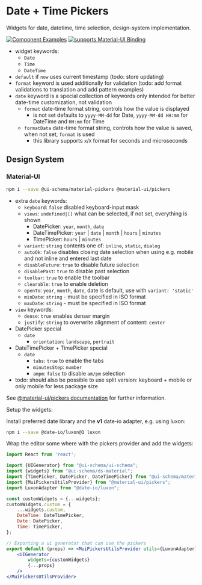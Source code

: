 # Date + Time Pickers

Widgets for date, datetime, time selection, design-system implementation.

[![Component Examples](https://img.shields.io/badge/Examples-green?labelColor=1d3d39&color=1a6754&logoColor=ffffff&style=flat-square&logo=plex)](#demo-ui-generator) [![supports Material-UI Binding](https://img.shields.io/badge/Material-green?labelColor=1a237e&color=0d47a1&logoColor=ffffff&style=flat-square&logo=material-ui)](#material-ui)

- widget keywords:
    - `Date`
    - `Time`
    - `DateTime`
- `default` if `now` uses current timestamp (todo: store updating)
- `format` keyword is used additionally for validation (todo: add format validations to translation and add pattern examples)
- `date` keyword is a special collection of keywords only intended for better date-time customization, not validation
    - `format` date-time format string, controls how the value is displayed
        - is not set defaults to `yyyy-MM-dd` for Date, `yyyy-MM-dd HH:mm` for DateTime and `HH:mm` for Time
    - `formatData` date-time format string, controls how the value is saved, when not set, `format` is used
        - this library supports `x`/`X` format for seconds and microseconds

## Design System

### Material-UI

```bash
npm i --save @ui-schema/material-pickers @material-ui/pickers
```

- extra `date` keywords:
    - `keyboard`: `false` disabled keyboard-input mask
    - `views`: `undefined|[]` what can be selected, if not set, everything is shown
        - DatePicker: `year`, `month`, `date`
        - DateTimePicker: `year` | `date` | `month` | `hours` | `minutes`
        - TimePicker: `hours` | `minutes`
    - `variant`: `string` contents one of: `inline`, `static`, `dialog`
    - `autoOk`: `false` disables closing date selection when using e.g. mobile and not inline and entered last date
    - `disableFuture`: `true` to disable future selection
    - `disablePast`: `true` to disable past selection
    - `toolbar`: `true` to enable the toolbar
    - `clearable`: `true` to enable deletion
    - `openTo`: `year`, `month`, `date`, date is default, use with `variant: 'static'`
    - `minDate`: `string` - must be specified in ISO format
    - `maxDate`: `string` - must be specified in ISO format
- `view` keywords:
    - `dense`: `true` enables denser margin
    - `justify`: `string` to overwrite alignment of content: `center`
- DatePicker special
    - `date`
        - `orientation`: `landscape`, `portrait`
- DateTimePicker + TimePicker special
    - `date`
        - `tabs`: `true` to enable the tabs
        - `minutesStep`: `number`
        - `ampm`: `false` to disable `am/pm` selection
- todo: should also be possible to use split version: keyboard + mobile or only mobile for less package size

See [@material-ui/pickers documentation](https://material-ui-pickers.dev) for further information.

Setup the widgets:

Install preferred date library and the **v1** date-io adapter, e.g. using luxon:

```bash
npm i --save @date-io/luxon@1 luxon
```

Wrap the editor some where with the pickers provider and add the widgets:

```jsx harmony
import React from 'react';

import {UIGenerator} from "@ui-schema/ui-schema";
import {widgets} from "@ui-schema/ds-material";
import {TimePicker, DatePicker, DateTimePicker} from "@ui-schema/material-pickers";
import {MuiPickersUtilsProvider} from "@material-ui/pickers";
import LuxonAdapter from "@date-io/luxon";

const customWidgets = {...widgets};
customWidgets.custom = {
    ...widgets.custom,
    DateTime: DateTimePicker,
    Date: DatePicker,
    Time: TimePicker,
};

// Exporting a ui generator that can use the pickers
export default (props) => <MuiPickersUtilsProvider utils={LuxonAdapter}>
    <UIGenerator
        widgets={customWidgets}
        {...props}
    />
</MuiPickersUtilsProvider>
```
